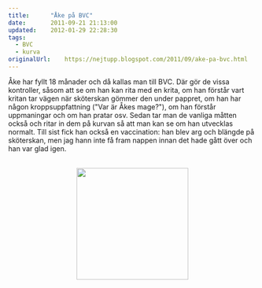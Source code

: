 ```yaml
---
title:		"Åke på BVC"
date:		2011-09-21 21:13:00
updated:	2012-01-29 22:28:30
tags: 
  - BVC
  - kurva	
originalUrl:	https://nejtupp.blogspot.com/2011/09/ake-pa-bvc.html
---
```


Åke har fyllt 18 månader och då kallas man till BVC. Där gör de vissa kontroller, såsom att se om han kan rita med en krita, om han förstår vart kritan tar vägen när sköterskan gömmer den under pappret, om han har någon kroppsuppfattning ("Var är Åkes mage?"), om han förstår uppmaningar och om han pratar osv. Sedan tar man de vanliga måtten också och ritar in dem på kurvan så att man kan se om han utvecklas normalt. Till sist fick han också en vaccination: han blev arg och blängde på sköterskan, men jag hann inte få fram nappen innan det hade gått över och han var glad igen.<br><br><div class="separator" style="clear: both; text-align: center;"><img src="../../../../img/kurva_a%25CC%258Ake_18ma%25CC%258An_anonym.png" width="227"></div>
<!-- no comments on this post -->